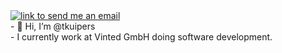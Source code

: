 <a href="mailto:tkuipers123@gmail.com">
    <img alt="link to send me an email" src="https://img.shields.io/static/v1?label&message=ctkuipers123@gmail.com&color=whitesmoke&style=flat&logo=gmail" />
</a>
<br/>
- 👋 Hi, I’m @tkuipers
<br/>
- I currently work at Vinted GmbH doing software development.

<!---
tkuipers/tkuipers is a ✨ special ✨ repository because its `README.md` (this file) appears on your GitHub profile.
You can click the Preview link to take a look at your changes.
--->
